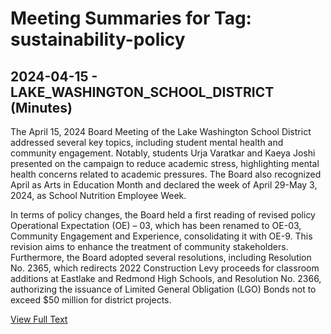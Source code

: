 # Meeting Summaries for Tag: sustainability-policy

## 2024-04-15 - LAKE_WASHINGTON_SCHOOL_DISTRICT (Minutes)

The April 15, 2024 Board Meeting of the Lake Washington School District addressed several key topics, including student mental health and community engagement. Notably, students Urja Varatkar and Kaeya Joshi presented on the campaign to reduce academic stress, highlighting mental health concerns related to academic pressures. The Board also recognized April as Arts in Education Month and declared the week of April 29-May 3, 2024, as School Nutrition Employee Week. 

In terms of policy changes, the Board held a first reading of revised policy Operational Expectation (OE) – 03, which has been renamed to OE-03, Community Engagement and Experience, consolidating it with OE-9. This revision aims to enhance the treatment of community stakeholders. Furthermore, the Board adopted several resolutions, including Resolution No. 2365, which redirects 2022 Construction Levy proceeds for classroom additions at Eastlake and Redmond High Schools, and Resolution No. 2366, authorizing the issuance of Limited General Obligation (LGO) Bonds not to exceed $50 million for district projects.

[View Full Text](https://raw.githubusercontent.com/VoronoiPerspectives/WashingtonStateSchoolBoardExplorer/refs/heads/main/data/countries/usa/states/wa/counties/king/school_boards/lake_washington_school_district/2024/2024-04-15-minutes.txt)

